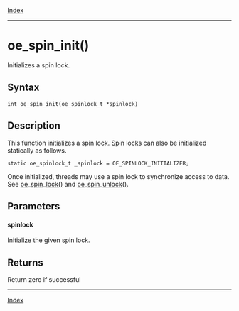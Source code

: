 [Index](index.md)

---
# oe_spin_init()

Initializes a spin lock.

## Syntax

    int oe_spin_init(oe_spinlock_t *spinlock)
## Description 

This function initializes a spin lock. Spin locks can also be initialized statically as follows.

```
static oe_spinlock_t _spinlock = OE_SPINLOCK_INITIALIZER;
```



Once initialized, threads may use a spin lock to synchronize access to data. See [oe_spin_lock()](thread_8h_a9cfe43dea064f147ea8b552fbe9a5e4d_1a9cfe43dea064f147ea8b552fbe9a5e4d.md) and [oe_spin_unlock()](thread_8h_aee29ed4b2c09d3db4fe68b64f28eee11_1aee29ed4b2c09d3db4fe68b64f28eee11.md).



## Parameters

#### spinlock

Initialize the given spin lock.

## Returns

Return zero if successful

---
[Index](index.md)

